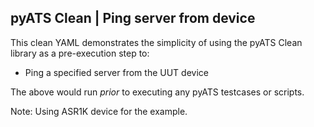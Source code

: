 ## pyATS Clean | Ping server from device

This clean YAML demonstrates the simplicity of using the pyATS Clean library as
a pre-execution step to:
- Ping a specified server from the UUT device

The above would run _prior_ to executing any pyATS testcases or scripts.

Note: Using ASR1K device for the example.
